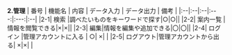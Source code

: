    **2.管理**
| 番号 | 機能名 | 内容 | データ入力 | データ出力 | 備考 |
|:--|:--|:--|:---:|:---:|:--|
|2-1| 検索 |調べたいものをキーワードで探す|○|○||
|2-2| 案内一覧 |情報を閲覧できる|×|×||
|2-3| 編集|情報を編集や追加できる|〇|〇||
|2-4| ログイン |管理アカウントに入る | ○| ×| |
|2-5| ログアウト|管理アカウントから出る| ×|×| |
